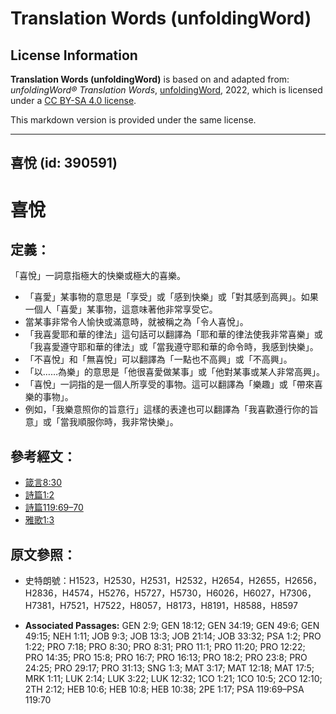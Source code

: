 # Translation Words (unfoldingWord)

## License Information

**Translation Words (unfoldingWord)** is based on and adapted from: _unfoldingWord® Translation Words_, [unfoldingWord](https://unfoldingword.org/utw), 2022, which is licensed under a [CC BY-SA 4.0 license](https://creativecommons.org/licenses/by-sa/4.0/legalcode.en).

This markdown version is provided under the same license.



--------------------------------

## 喜悅 (id: 390591)

喜悅
==

定義：
---

「喜悅」一詞意指極大的快樂或極大的喜樂。

* 「喜愛」某事物的意思是「享受」或「感到快樂」或「對其感到高興」。如果一個人「喜愛」某事物，這意味著他非常享受它。
* 當某事非常令人愉快或滿意時，就被稱之為「令人喜悅」。
* 「我喜愛耶和華的律法」這句話可以翻譯為「耶和華的律法使我非常喜樂」或「我喜愛遵守耶和華的律法」或「當我遵守耶和華的命令時，我感到快樂」。
* 「不喜悅」和「無喜悅」可以翻譯為「一點也不高興」或「不高興」。
* 「以……為樂」的意思是「他很喜愛做某事」或「他對某事或某人非常高興」。
* 「喜悅」一詞指的是一個人所享受的事物。這可以翻譯為「樂趣」或「帶來喜樂的事物」。
* 例如，「我樂意照你的旨意行」這樣的表達也可以翻譯為「我喜歡遵行你的旨意」或「當我順服你時，我非常快樂」。

參考經文：
-----

* [箴言8:30](https://ref.ly/Prov8:30)
* [詩篇1:2](https://ref.ly/Ps1:2)
* [詩篇119:69–70](https://ref.ly/Ps119:69-Ps119:70)
* [雅歌1:3](https://ref.ly/Song1:3)

原文參照：
-----

* 史特朗號：H1523，H2530，H2531，H2532，H2654，H2655，H2656，H2836，H4574，H5276，H5727，H5730，H6026，H6027，H7306，H7381，H7521，H7522，H8057，H8173，H8191，H8588，H8597

* **Associated Passages:** GEN 2:9; GEN 18:12; GEN 34:19; GEN 49:6; GEN 49:15; NEH 1:11; JOB 9:3; JOB 13:3; JOB 21:14; JOB 33:32; PSA 1:2; PRO 1:22; PRO 7:18; PRO 8:30; PRO 8:31; PRO 11:1; PRO 11:20; PRO 12:22; PRO 14:35; PRO 15:8; PRO 16:7; PRO 16:13; PRO 18:2; PRO 23:8; PRO 24:25; PRO 29:17; PRO 31:13; SNG 1:3; MAT 3:17; MAT 12:18; MAT 17:5; MRK 1:11; LUK 2:14; LUK 3:22; LUK 12:32; 1CO 1:21; 1CO 10:5; 2CO 12:10; 2TH 2:12; HEB 10:6; HEB 10:8; HEB 10:38; 2PE 1:17; PSA 119:69–PSA 119:70

